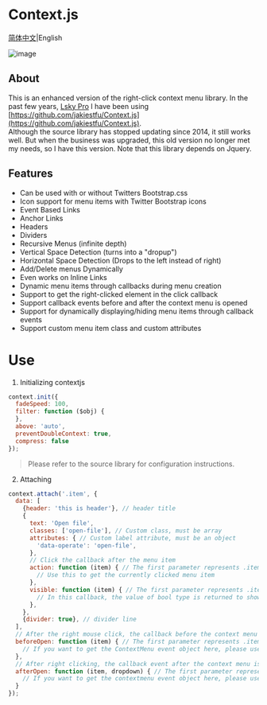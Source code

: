 # Context.js

[简体中文](README.md)|English

![image](https://user-images.githubusercontent.com/22728201/147812723-6dd06424-642e-4b0a-94e9-3adbfa09450a.png)

## About

This is an enhanced version of the right-click context menu library. In the past few years, [Lsky Pro](https://github.com/wisp-x/lsky-pro)
I have been using [https://github.com/jakiestfu/Context.js](https://github.com/jakiestfu/Context.js).  
Although the source library has stopped updating since 2014, it still works well. But when the business was upgraded, this old version no longer met my needs, so I have this version.
Note that this library depends on Jquery.

## Features

- Can be used with or without Twitters Bootstrap.css
- Icon support for menu items with Twitter Bootstrap icons
- Event Based Links
- Anchor Links
- Headers
- Dividers
- Recursive Menus (infinite depth)
- Vertical Space Detection (turns into a "dropup")
- Horizontal Space Detection (Drops to the left instead of right)
- Add/Delete menus Dynamically
- Even works on Inline Links
- Dynamic menu items through callbacks during menu creation
- Support to get the right-clicked element in the click callback
- Support callback events before and after the context menu is opened
- Support for dynamically displaying/hiding menu items through callback events
- Support custom menu item class and custom attributes

# Use

1. Initializing contextjs

```js
context.init({
  fadeSpeed: 100,
  filter: function ($obj) {
  },
  above: 'auto',
  preventDoubleContext: true,
  compress: false
});
```
> Please refer to the source library for configuration instructions.

2. Attaching

```js
context.attach('.item', {
  data: [
    {header: 'this is header'}, // header title
    {
      text: 'Open file',
      classes: ['open-file'], // Custom class, must be array
      attributes: { // Custom label attribute, must be an object
        'data-operate': 'open-file',
      },
      // Click the callback after the menu item
      action: function (item) { // The first parameter represents .item element
        // Use this to get the currently clicked menu item
      },
      visible: function (item) { // The first parameter represents .item element
        // In this callback, the value of bool type is returned to show / hide a menu item
      },
    },
    {divider: true}, // divider line
  ],
  // After the right mouse click, the callback before the context menu is opened
  beforeOpen: function (item) { // The first parameter represents .item element
    // If you want to get the ContextMenu event object here, please use this
  },
  // After right clicking, the callback event after the context menu is opened
  afterOpen: function (item, dropdown) { // The first parameter represents the .item element, the second parameter represents the context menu element
    // If you want to get the contextmenu event object here, please use this
  }
});
```